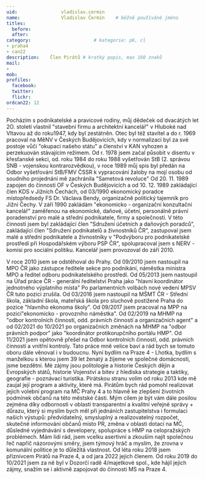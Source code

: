 ```yaml
---
uid:                vladislav.cermin
name:               Vladislav Čermín  	# běžně používáné jméno
titles:
  before:
  after:
category:                       # kategorie: p6, cl
- praha4
- can22
description:    Člen Pirátů # kratký popis, max 160 znaků
mail:
- 
mob:			
profiles:
  facebook:
  twitter: 
  flickr: 
ordcan22: 12
---
```


Pocházím s podnikatelské a pravicové rodiny, můj dědeček od dvacátých let 2O. století vlastnil "stavební firmu a architektní kancelář" v Hluboké nad Vltavou až do roku1947, kdy byl zestátněn. Otec byl též stavitel a do r. 1969 pracoval na MěNV v Českých Budějovicích, kdy v normalizaci byl za své postoje vůči "okupaci našeho státu" a členství v KAN vyhozen a perzekuován stávajícím režimem. Od r. 1978 jsem začal působit v disentu v křesťanské sekci, od. roku 1984 do roku 1988 vyšetřován StB (2. správou SNB - vojenskou kontrarozvědkou), v roce 1989 můj spis byl předán na Odbor vyšetřování StB/FMV ČSSR k vypracování žaloby na mojí osobu od soudního projednání mě zachránila "Sametová revoluce" Od 20. 11. 1989 zapojen do činnosti OF v Českých Budějovicích a od 10. 12. 1989 zakládající člen KDS v Jižních Čechách, od 03/1990 ekonomický poradce místopředsedy FS Dr. Václava Bendy, organizačně politický tajemník pro Jižní Čechy. V září 1990 zakládám "ekonomicko - organizační konzultační kancelář" zaměřenou na ekonomické, daňové, účetní, personálně právní poradenství pro malé a střední podnikatele, firmy a společnosti. V této činnosti jsem byl zakládající člen "Sdružení účetních a daňových poradců", zakládající člen "Sdružení podnikatelů a živnostníků ČR", zastupoval jsem malé a střední podnikatele a živnostníky v "Podvýboru pro podnikatelské prostředí při Hospodářském výboru PSP ČR", spolupracoval jsem s NERV - komisi pro sociální politiku. Kancelář jsem provozoval do září 2010.

V roce 2010 jsem se odstěhoval do Prahy. Od 09/2010 jsem nastoupil na MPO ČR jako zástupce ředitele sekce pro podnikání, náměstka ministra MPO a ředitel odboru podnikatelského prostředí. Od 05/2013 jsem nastoupil na Úřad práce ČR - generální ředitelství Praha jako "hlavní koordinátor
jednotného výplatního místa" Po parlamentních volbách nové vedení MPSV ČR tuto pozici zrušila. Od 03/2016 jsem nastoupil na MŠMT ČR - Střední škola, základní škola, mateřská škola pro sluchově postižené Praha do pozice "hlavního ekonoma školy". Od 09/2017 jsem pracoval na MPP na pozici"ekonomicko - provozního náměstka". Od 02/2019 na MHMP na "odbor kontrolních činností, odd. právních činností a organizačních agent" a od 02/2021 do 10/2021 po organizačních změnách na MHMP na "odbor právních podpor" jako "koordinátor protikorupčního portálu HMP". Od 11/2021 jsem opětovně přešel na Odbor kontrolních činností, odd. právních činností a vnitřní kontroly. Tato práce mně velice baví a rád bych se tomuto oboru dále věnoval i v budoucnu.
Nyní bydlím na Praze 4 - Lhotka, bydlím s manželkou s kterou jsem 39 let ženatý a žijeme ve společné domácnosti, jsme bezdětní. Mé zájmy jsou politologie a historie Českých dějin a Evropských států, historie Vojenství a bitev z hlediska strategie a taktiky, geografie - poznávací turistika.
Pirátskou stranu volím od roku 2013 kde mě zaujal její program a aktivity, které má. Pirátům bych rád pomohl realizovat jejich volební program na MČ Prahy 4 a to hlavně ke zlepšení životních podmínek občanů na této městské části. Mým cílem je být vám dále posilou zejména díky odbornosti v oblasti transparentní a kvalitní veřejné správy + důrazu, který si myslím bych měl při jednáních zastupitelstva i formulaci našich výstupů: předvídatelný, smysluplný a realizovatelný rozpočet, skutečné informování občanů místo PR, změna v oblasti dotací na MČ, důsledné vyjednávání s developery, spolupráce s HMP na celopražských problémech.
Mám lidi rád, jsem vcelku asertivní a zkouším najít společnou řeč napříč názorovými směry, jsem týmový hráč a myslím, že zrovna v komunální politice je to důležitá vlastnost.
Od léta roku 2018 jsem příznivcem Pirátů na Praze 4, a od jara 2022 jejich členem. Od roku 2019 do 10/2021 jsem za ně byl v Dozorčí radě 4/majetkové spol., kde hájil jejich zájmy, snažím se i aktivně zapojovat do činnosti MS na Praze 4.